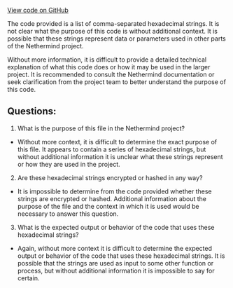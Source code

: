 [View code on GitHub](https://github.com/NethermindEth/nethermind/src/bench_precompiles/vectors/sha256/current/input_param_scalar_80_gas_96.csv)

The code provided is a list of comma-separated hexadecimal strings. It is not clear what the purpose of this code is without additional context. It is possible that these strings represent data or parameters used in other parts of the Nethermind project.

Without more information, it is difficult to provide a detailed technical explanation of what this code does or how it may be used in the larger project. It is recommended to consult the Nethermind documentation or seek clarification from the project team to better understand the purpose of this code.
## Questions: 
 1. What is the purpose of this file in the Nethermind project?
- Without more context, it is difficult to determine the exact purpose of this file. It appears to contain a series of hexadecimal strings, but without additional information it is unclear what these strings represent or how they are used in the project.

2. Are these hexadecimal strings encrypted or hashed in any way?
- It is impossible to determine from the code provided whether these strings are encrypted or hashed. Additional information about the purpose of the file and the context in which it is used would be necessary to answer this question.

3. What is the expected output or behavior of the code that uses these hexadecimal strings?
- Again, without more context it is difficult to determine the expected output or behavior of the code that uses these hexadecimal strings. It is possible that the strings are used as input to some other function or process, but without additional information it is impossible to say for certain.